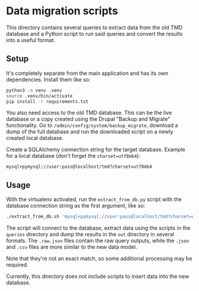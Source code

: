 # Data migration scripts

This directory contains several queries to extract data from the old TMD database
and a Python script to run said queries and convert the results into a useful format.

## Setup

It's completely separate from the main application and has its own dependencies.
Install them like so:

```sh
python3 -m venv .venv
source .venv/bin/activate
pip install -r requirements.txt
```

You also need access to the old TMD database. This can be the live database
or a copy created using the Drupal "Backup and Migrate" functionality.
Go to `/admin/config/system/backup_migrate`, download a dump of the full
database and run the downloaded script on a newly created local database.

Create a SQLAlchemy connection string for the target database.
Example for a local database (don't forget the `charset=utf8mb4`):

```
mysql+pymysql://user:pass@localhost/tmd?charset=utf8mb4
```

## Usage

With the virtualenv activated, run the `extract_from_db.py` script with the
database connection string as the first argument, like so:

```sh
./extract_from_db.sh 'mysql+pymysql://user:pass@localhost/tmd?charset=utf8mb4'
```

The script will connect to the database, extract data using the scripts in the
`queries` directory and dump the results in the `out` directory in several
formats. The `.raw.json` files contain the raw query outputs, while the
`.json` and `.csv` files are more similar to the new data model.

Note that they're not an exact match, so some additional processing may be
required.

Currently, this directory does not include scripts to insert data
into the new database.

